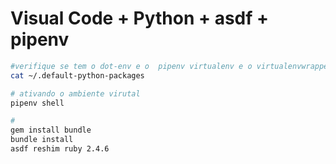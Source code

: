 # Visual Code + Python + asdf + pipenv

```sh
#verifique se tem o dot-env e o  pipenv virtualenv e o virtualenvwrapper
cat ~/.default-python-packages

# ativando o ambiente virutal
pipenv shell

#
gem install bundle
bundle install
asdf reshim ruby 2.4.6
```
